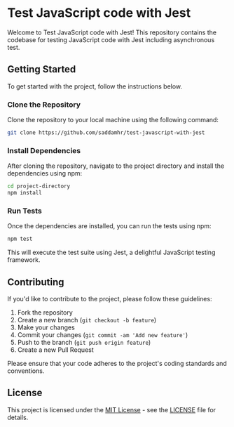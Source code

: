 # Test JavaScript code with Jest

Welcome to Test JavaScript code with Jest! This repository contains the codebase for testing JavaScript code with Jest including asynchronous test.

## Getting Started

To get started with the project, follow the instructions below.

### Clone the Repository

Clone the repository to your local machine using the following command:

```bash
git clone https://github.com/saddamhr/test-javascript-with-jest
```

### Install Dependencies

After cloning the repository, navigate to the project directory and install the dependencies using npm:

```bash
cd project-directory
npm install
```

### Run Tests

Once the dependencies are installed, you can run the tests using npm:

```bash
npm test
```

This will execute the test suite using Jest, a delightful JavaScript testing framework.

## Contributing

If you'd like to contribute to the project, please follow these guidelines:

1. Fork the repository
2. Create a new branch (`git checkout -b feature`)
3. Make your changes
4. Commit your changes (`git commit -am 'Add new feature'`)
5. Push to the branch (`git push origin feature`)
6. Create a new Pull Request

Please ensure that your code adheres to the project's coding standards and conventions.

## License

This project is licensed under the [MIT License](https://opensource.org/licenses/MIT) - see the [LICENSE](LICENSE) file for details.
